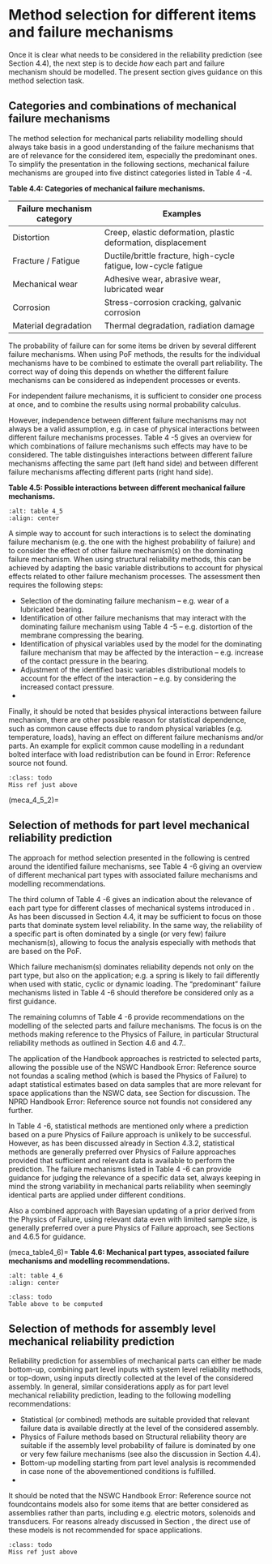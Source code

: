 # Method selection for different items and failure mechanisms

Once it is clear what needs to be considered in the reliability prediction (see Section 4.4), the next step is to decide _how_ each part and failure mechanism should be modelled. The present section gives guidance on this method selection task.

## Categories and combinations of mechanical failure mechanisms
The method selection for mechanical parts reliability modelling should always take basis in a good understanding of the failure mechanisms that are of relevance for the considered item, especially the predominant ones. To simplify the presentation in the following sections, mechanical failure mechanisms are grouped into five distinct categories listed in Table  4 -4.

**Table 4.4: Categories of mechanical failure mechanisms.**

| **Failure mechanism category** | **Examples**                                                    |
|------------------------|------------------------------------------------|
| Distortion                     | Creep, elastic deformation, plastic deformation, displacement   |
| Fracture / Fatigue             | Ductile/brittle fracture, high-cycle fatigue, low-cycle fatigue |
| Mechanical wear                | Adhesive wear, abrasive wear, lubricated wear                   |
| Corrosion                      | Stress-corrosion cracking, galvanic corrosion                   |
| Material degradation           | Thermal degradation, radiation damage                           |

The probability of failure can for some items be driven by several different failure mechanisms. When using PoF methods, the results for the individual mechanisms have to be combined to estimate the overall part reliability. The correct way of doing this depends on whether the different failure mechanisms can be considered as independent processes or events.

For independent failure mechanisms, it is sufficient to consider one process at once, and to combine the results using normal probability calculus.

However, independence between different failure mechanisms may not always be a valid assumption, e.g. in case of physical interactions between different failure mechanisms processes. Table   4 -5 gives an overview for which combinations of failure mechanisms such effects may have to be considered. The table distinguishes interactions between different failure mechanisms affecting the same part (left hand side) and between different failure mechanisms affecting different parts (right hand side).

**Table 4.5: Possible interactions between different mechanical failure mechanisms.**

```{image} ../../pictures/figure4_3.png
:alt: table 4_5
:align: center
```

A simple way to account for such interactions is to select the dominating failure mechanism (e.g. the one with the highest probability of failure) and to consider the effect of other failure mechanism(s) on the dominating failure mechanism. When using structural reliability methods, this can be achieved by adapting the basic variable distributions to account for physical effects related to other failure mechanism processes. The assessment then requires the following steps:

* Selection of the dominating failure mechanism – e.g. wear of a lubricated bearing.
* Identification of other failure mechanisms that may interact with the dominating failure mechanism using Table   4 -5 – e.g. distortion of the membrane compressing the bearing.
* Identification of physical variables used by the model for the dominating failure mechanism that may be affected by the interaction – e.g. increase of the contact pressure in the bearing.
* Adjustment of the identified basic variables distributional models to account for the effect of the interaction – e.g. by considering the increased contact pressure.
* 
Finally, it should be noted that besides physical interactions between failure mechanism, there are other possible reason for statistical dependence, such as common cause effects due to random physical variables (e.g. temperature, loads), having an effect on different failure mechanisms and/or parts. An example for explicit common cause modelling in a redundant bolted interface with load redistribution can be found in Error: Reference source not found.

```{admonition} Todo
:class: todo
Miss ref just above
```
(meca_4_5_2)=
## Selection of methods for part level mechanical reliability prediction
The approach for method selection presented in the following is centred around the identified failure mechanisms, see Table   4 -6 giving an overview of different mechanical part types with associated failure mechanisms and modelling recommendations.

The third column of Table   4 -6 gives an indication about the relevance of each part type for different classes of mechanical systems introduced in . As has been discussed in Section 4.4, it may be sufficient to focus on those parts that dominate system level reliability. In the same way, the reliability of a specific part is often dominated by a single (or very few) failure mechanism(s), allowing to focus the analysis especially with methods that are based on the PoF. 

Which failure mechanism(s) dominates reliability depends not only on the part type, but also on the application; e.g. a spring is likely to fail differently when used with static, cyclic or dynamic loading. The “predominant” failure mechanisms listed in Table   4 -6 should therefore be considered only as a first guidance.

The remaining columns of Table   4 -6 provide recommendations on the modelling of the selected parts and failure mechanisms. The focus is on the methods making reference to the Physics of Failure, in particular Structural reliability methods as outlined in Section 4.6 and 4.7.. 

The application of the Handbook approaches is restricted to selected parts, allowing the possible use of the NSWC Handbook Error: Reference source not foundas a scaling method (which is based the Physics of Failure) to adapt statistical estimates based on data samples that are more relevant for space applications than the NSWC data, see Section  for discussion. The NPRD Handbook Error: Reference source not foundis not considered any further. 

In Table   4 -6, statistical methods are mentioned only where a prediction based on a pure Physics of Failure approach is unlikely to be successful. However, as has been discussed already in Section 4.3.2, statistical methods are generally preferred over Physics of Failure approaches provided that sufficient and relevant data is available to perform the prediction. The failure mechanisms listed in Table   4 -6 can provide guidance for judging the relevance of a specific data set, always keeping in mind the strong variability in mechanical parts reliability when seemingly identical parts are applied under different conditions.

Also a combined approach with Bayesian updating of a prior derived from the Physics of Failure, using relevant data even with limited sample size, is generally preferred over a pure Physics of Failure approach, see Sections  and 4.6.5 for guidance.

(meca_table4_6)=
**Table 4.6: Mechanical part types, associated failure mechanisms and modelling recommendations.**

```{image} ../../pictures/figure4_4.png
:alt: table 4_6
:align: center
```

```{admonition} Todo
:class: todo
Table above to be computed
```

## Selection of methods for assembly level mechanical reliability prediction
Reliability prediction for assemblies of mechanical parts can either be made bottom-up, combining part level inputs with system level reliability methods, or top-down, using inputs directly collected at the level of the considered assembly. In general, similar considerations apply as for part level mechanical reliability prediction, leading to the following modelling recommendations:

* Statistical (or combined) methods are suitable provided that relevant failure data is available directly at the level of the considered assembly.
* Physics of Failure methods based on Structural reliability theory are suitable if the assembly level probability of failure is dominated by one or very few failure mechanisms (see also the discussion in Section 4.4).
* Bottom-up modelling starting from part level analysis is recommended in case none of the abovementioned conditions is fulfilled.
* 
It should be noted that the NSWC Handbook Error: Reference source not foundcontains models also for some items that are better considered as assemblies rather than parts, including e.g. electric motors, solenoids and transducers. For reasons already discussed in Section , the direct use of these models is not recommended for space applications.

```{admonition} Todo
:class: todo
Miss ref just above
```

